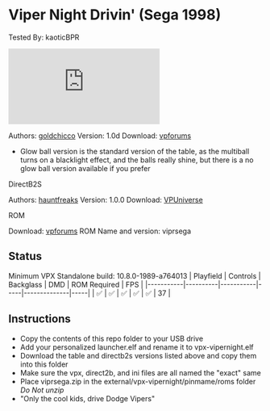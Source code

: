 # Viper Night Drivin' (Sega 1998)
Tested By: kaoticBPR

![Table Preview](https://www.vpforums.org/index.php?app=downloads&module=display&section=screenshot&record=91614&id=15405&full=1)

Authors: [goldchicco](https://www.vpforums.org/index.php?showuser=88795)
Version: 1.0d
Download: [vpforums](https://www.vpforums.org/index.php?app=downloads&showfile=15405)
* Glow ball version is the standard version of the table, as the multiball turns on a blacklight effect, and the balls really shine, but there is a no glow ball version available if you prefer

DirectB2S

Authors: [hauntfreaks](https://vpuniverse.com/profile/5216-hauntfreaks/)
Version: 1.0.0
Download: [VPUniverse](https://vpuniverse.com/files/file/17912-viper-night-drivin-sega-1998-b2s-with-full-dmd/)

ROM

Download: [vpforums](http://www.vpforums.org/index.php?app=downloads&showfile=1078)
ROM Name and version: viprsega

## Status 

Minimum VPX Standalone build: 10.8.0-1989-a764013
| Playfield | Controls | Backglass | DMD | ROM Required | FPS | 
|-----------|----------|-----------|-----|--------------|-----|
| :white_check_mark: | :white_check_mark: | :white_check_mark: | :white_check_mark: | :white_check_mark: | 37 |

## Instructions

- Copy the contents of this repo folder to your USB drive
- Add your personalized launcher.elf and rename it to vpx-vipernight.elf
- Download the table and directb2s versions listed above and copy them into this folder
- Make sure the vpx, direct2b, and ini files are all named the "exact" same
- Place viprsega.zip in the external/vpx-vipernight/pinmame/roms folder *Do Not unzip*
- "Only the cool kids, drive Dodge Vipers"

